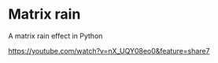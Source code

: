 # Matrix rain
A matrix rain effect in Python

https://youtube.com/watch?v=nX_UQY08eo0&feature=share7
